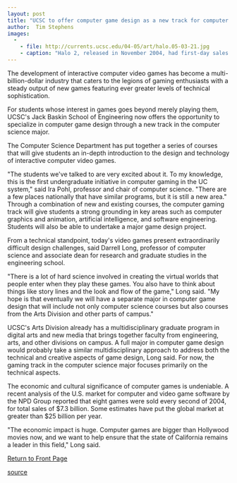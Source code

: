 ```yaml
---
layout: post
title: "UCSC to offer computer game design as a new track for computer science students"
author:  Tim Stephens
images:
  -
    - file: http://currents.ucsc.edu/04-05/art/halo.05-03-21.jpg
    - caption: "Halo 2, released in November 2004, had first-day sales of $125 million, well above the opening-day revenue of even the biggest Hollywood blockbusters. Photo courtesy of Microsoft Game Studios"
---
```


The development of interactive computer video games has become a multi-billion-dollar industry that caters to the legions of gaming enthusiasts with a steady output of new games featuring ever greater levels of technical sophistication.

For students whose interest in games goes beyond merely playing them, UCSC's Jack Baskin School of Engineering now offers the opportunity to specialize in computer game design through a new track in the computer science major.

The Computer Science Department has put together a series of courses that will give students an in-depth introduction to the design and technology of interactive computer video games.

"The students we've talked to are very excited about it. To my knowledge, this is the first undergraduate initiative in computer gaming in the UC system," said Ira Pohl, professor and chair of computer science. "There are a few places nationally that have similar programs, but it is still a new area." Through a combination of new and existing courses, the computer gaming track will give students a strong grounding in key areas such as computer graphics and animation, artificial intelligence, and software engineering. Students will also be able to undertake a major game design project.

From a technical standpoint, today's video games present extraordinarily difficult design challenges, said Darrell Long, professor of computer science and associate dean for research and graduate studies in the engineering school.

"There is a lot of hard science involved in creating the virtual worlds that people enter when they play these games. You also have to think about things like story lines and the look and flow of the game," Long said. "My hope is that eventually we will have a separate major in computer game design that will include not only computer science courses but also courses from the Arts Division and other parts of campus."

UCSC's Arts Division already has a multidisciplinary graduate program in digital arts and new media that brings together faculty from engineering, arts, and other divisions on campus. A full major in computer game design would probably take a similar multidisciplinary approach to address both the technical and creative aspects of game design, Long said. For now, the gaming track in the computer science major focuses primarily on the technical aspects.

The economic and cultural significance of computer games is undeniable. A recent analysis of the U.S. market for computer and video game software by the NPD Group reported that eight games were sold every second of 2004, for total sales of $7.3 billion. Some estimates have put the global market at greater than $25 billion per year.

"The economic impact is huge. Computer games are bigger than Hollywood movies now, and we want to help ensure that the state of California remains a leader in this field," Long said.

  

[Return to Front Page][1]

[1]: http://currents.ucsc.edu/

[source](http://www1.ucsc.edu/currents/04-05/03-21/games2.asp "Permalink to games2")
